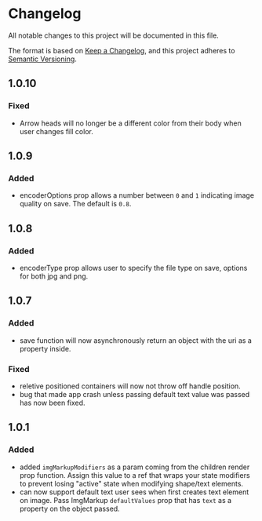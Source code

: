 # Changelog
All notable changes to this project will be documented in this file.

The format is based on [Keep a Changelog](https://keepachangelog.com/en/1.0.0/),
and this project adheres to [Semantic Versioning](https://semver.org/spec/v2.0.0.html).

## 1.0.10
### Fixed
- Arrow heads will no longer be a different color from their body when user changes fill color.

## 1.0.9
### Added
- encoderOptions prop allows a number between `0` and `1` indicating image quality on save. The default is `0.8`.

## 1.0.8
### Added
- encoderType prop allows user to specify the file type on save, options for both jpg and png.

## 1.0.7
### Added
- save function will now asynchronously return an object with the uri as a property inside.
### Fixed
- reletive positioned containers will now not throw off handle position.
- bug that made app crash unless passing default text value was passed has now been fixed.

## 1.0.1
### Added
- added `imgMarkupModifiers` as a param coming from the children render prop function. Assign this value to a ref that wraps your state modifiers to prevent losing "active" state when modifying shape/text elements.
- can now support default text user sees when first creates text element on image. Pass ImgMarkup `defaultValues` prop that has `text` as a property on the object passed.

